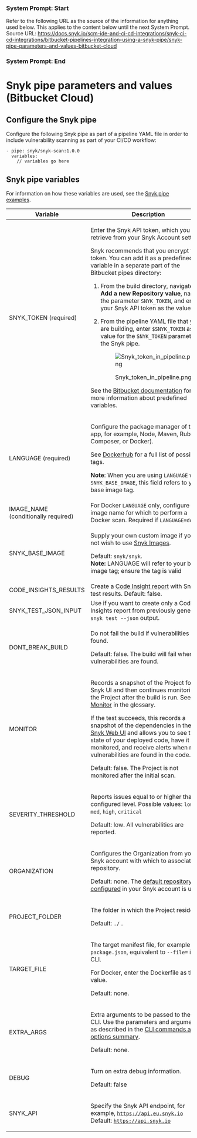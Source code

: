 ### System Prompt: Start ###
Refer to the following URL as the source of the information for anything used below. This applies to the content below until the next System Prompt.
Source URL: https://docs.snyk.io/scm-ide-and-ci-cd-integrations/snyk-ci-cd-integrations/bitbucket-pipelines-integration-using-a-snyk-pipe/snyk-pipe-parameters-and-values-bitbucket-cloud
### System Prompt: End ###

# Snyk pipe parameters and values (Bitbucket Cloud)

## Configure the Snyk pipe

Configure the following Snyk pipe as part of a pipeline YAML file in order to include vulnerability scanning as part of your CI/CD workflow:

```
- pipe: snyk/snyk-scan:1.0.0
  variables:
    // variables go here
```

## Snyk pipe variables

For information on how these variables are used, see the [Snyk pipe examples](snyk-pipe-examples.md).

| **Variable**                         | **Description**                                                                                                                                                                                                                                                                                                                                                                                                                                                                                                                                                                                                                                                                                                                                                                                                                                                                                                                                                                                                                                          |
| ------------------------------------ | -------------------------------------------------------------------------------------------------------------------------------------------------------------------------------------------------------------------------------------------------------------------------------------------------------------------------------------------------------------------------------------------------------------------------------------------------------------------------------------------------------------------------------------------------------------------------------------------------------------------------------------------------------------------------------------------------------------------------------------------------------------------------------------------------------------------------------------------------------------------------------------------------------------------------------------------------------------------------------------------------------------------------------------------------------- |
| SNYK\_TOKEN (required)               | <p>Enter the Snyk API token, which you can retrieve from your Snyk Account settings.</p><p>Snyk recommends that you encrypt the token. You can add it as a predefined variable in a separate part of the Bitbucket pipes directory:</p><ol><li>From the build directory, navigate to <strong>Add a new Repository value</strong>, name the parameter <code>SNYK_TOKEN</code>, and enter your Snyk API token as the value.</li><li><p>From the pipeline YAML file that you are building, enter <code>$SNYK_TOKEN</code> as the value for the <code>SNYK_TOKEN</code> parameter in the Snyk pipe.</p><div><figure><img src="../../../.gitbook/assets/uuid-6ce8d058-882c-c810-f303-c59dcaeeeda8-en (1) (1) (1) (1) (1) (1) (1) (1) (1) (1) (1) (1) (1) (10) (8) (9).png" alt="Snyk_token_in_pipeline.png"><figcaption><p>Snyk_token_in_pipeline.png</p></figcaption></figure></div></li></ol><p>See the <a href="https://support.atlassian.com/bitbucket-cloud/resources/">Bitbucket documentation</a> for more information about predefined variables.</p> |
| LANGUAGE (required)                  | <p>Configure the package manager of the app, for example, Node, Maven, Ruby, Composer, or Docker).</p><p>See <a href="https://hub.docker.com/r/snyk/snyk/tags">Dockerhub</a> for a full list of possible tags.</p><p><strong>Note</strong>: When you are using <code>LANGUAGE</code> with  <code>SNYK_BASE_IMAGE</code>, this field refers to your base image tag.</p>                                                                                                                                                                                                                                                                                                                                                                                                                                                                                                                                                                                                                                                                                   |
| IMAGE\_NAME (conditionally required) | For Docker `LANGUAGE` only, configure the image name for which to perform a Docker scan. Required if `LANGUAGE=docker`                                                                                                                                                                                                                                                                                                                                                                                                                                                                                                                                                                                                                                                                                                                                                                                                                                                                                                                                   |
| SNYK\_BASE\_IMAGE                    | <p>Supply your own custom image if you do not wish to use <a href="https://hub.docker.com/r/snyk/snyk">Snyk Images</a>.</p><p>Default: <code>snyk/snyk</code>.<br><strong>Note:</strong> LANGUAGE will refer to your base image tag; ensure the tag is valid</p>                                                                                                                                                                                                                                                                                                                                                                                                                                                                                                                                                                                                                                                                                                                                                                                         |
| CODE\_INSIGHTS\_RESULTS              | Create a [Code Insight report](https://support.atlassian.com/bitbucket-cloud/docs/code-insights/) with Snyk test results. Default: false.                                                                                                                                                                                                                                                                                                                                                                                                                                                                                                                                                                                                                                                                                                                                                                                                                                                                                                                |
| SNYK\_TEST\_JSON\_INPUT              | Use if you want to create only a Code Insights report from previously generated `snyk test --json` output.                                                                                                                                                                                                                                                                                                                                                                                                                                                                                                                                                                                                                                                                                                                                                                                                                                                                                                                                               |
| DONT\_BREAK\_BUILD                   | <p>Do not fail the build if vulnerabilities are found.</p><p>Default: false. The build will fail when vulnerabilities are found.</p>                                                                                                                                                                                                                                                                                                                                                                                                                                                                                                                                                                                                                                                                                                                                                                                                                                                                                                                     |
| MONITOR                              | <p>Records a snapshot of the Project for the Snyk UI and then continues monitoring the Project after the build is run. See <a href="../../../getting-started/glossary.md#monitor">Monitor</a> in the glossary.</p><p>If the test succeeds, this records a snapshot of the dependencies in the <a href="http://app.snyk.io">Snyk Web UI</a> and allows you to see the state of your deployed code, have it monitored, and receive alerts when new vulnerabilities are found in the code.</p><p>Default: false. The Project is not monitored after the initial scan.</p>                                                                                                                                                                                                                                                                                                                                                                                                                                                                                   |
| SEVERITY\_THRESHOLD                  | <p>Reports issues equal to or higher than the configured level. Possible values: <code>low</code>, <code>med</code>, <code>high</code>, <code>critical</code></p><p>Default: low. All vulnerabilities are reported.</p>                                                                                                                                                                                                                                                                                                                                                                                                                                                                                                                                                                                                                                                                                                                                                                                                                                  |
| ORGANIZATION                         | <p>Configures the Organization from your Snyk account with which to associate the repository.</p><p>Default: none. The <a href="https://docs.snyk.io/getting-started/exploring-the-snyk-web-ui#manage-account-preferences-and-settings">default repository configured</a> in your Snyk account is used.</p>                                                                                                                                                                                                                                                                                                                                                                                                                                                                                                                                                                                                                                                                                                                                              |
| PROJECT\_FOLDER                      | <p>The folder in which the Project resides.</p><p>Default: <code>./</code> .</p>                                                                                                                                                                                                                                                                                                                                                                                                                                                                                                                                                                                                                                                                                                                                                                                                                                                                                                                                                                         |
| TARGET\_FILE                         | <p>The target manifest file, for example <code>package.json</code>, equivalent to <code>--file=</code> in the CLI.</p><p>For Docker, enter the Dockerfile as the value.</p><p>Default: none.</p>                                                                                                                                                                                                                                                                                                                                                                                                                                                                                                                                                                                                                                                                                                                                                                                                                                                         |
| EXTRA\_ARGS                          | <p>Extra arguments to be passed to the Snyk CLI. Use the parameters and arguments as described in the <a href="../../../snyk-cli/cli-commands-and-options-summary.md">CLI commands and options summary</a>.</p><p>Default: none.</p>                                                                                                                                                                                                                                                                                                                                                                                                                                                                                                                                                                                                                                                                                                                                                                                                                     |
| DEBUG                                | <p>Turn on extra debug information.</p><p>Default: false</p>                                                                                                                                                                                                                                                                                                                                                                                                                                                                                                                                                                                                                                                                                                                                                                                                                                                                                                                                                                                             |
| SNYK\_API                            | <p>Specify the Snyk API endpoint, for example, <code>https://api.eu.snyk.io</code><br>Default: <code>https://api.snyk.io</code></p>                                                                                                                                                                                                                                                                                                                                                                                                                                                                                                                                                                                                                                                                                                                                                                                                                                                                                                                      |
